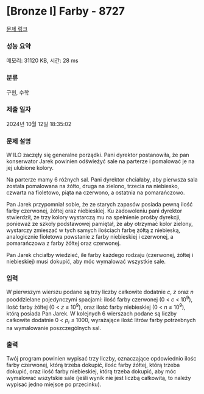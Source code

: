 # [Bronze I] Farby - 8727 

[문제 링크](https://www.acmicpc.net/problem/8727) 

### 성능 요약

메모리: 31120 KB, 시간: 28 ms

### 분류

구현, 수학

### 제출 일자

2024년 10월 12일 18:35:02

### 문제 설명

<p>W ILO zaczęły się generalne porządki. Pani dyrektor postanowiła, że pan konserwator Jarek powinien odświeżyć sale na parterze i pomalować je na jej ulubione kolory.</p>

<p>Na parterze mamy 6 różnych sal. Pani dyrektor chciałaby, aby pierwsza sala została pomalowana na żółto, druga na zielono, trzecia na niebiesko, czwarta na fioletowo, piąta na czerwono, a ostatnia na pomarańczowo.</p>

<p>Pan Jarek przypomniał sobie, że ze starych zapasów posiada pewną ilość farby czerwonej, żółtej oraz niebieskiej. Ku zadowoleniu pani dyrektor stwierdził, że trzy kolory wystarczą mu na spełnienie prośby dyrekcji, ponieważ ze szkoły podstawowej pamiętał, że aby otrzymać kolor zielony, wystarczy zmieszać w tych samych ilościach farbę żółtą z niebieską, analogicznie fioletowa powstanie z farby niebieskiej i czerwonej, a pomarańczowa z farby żółtej oraz czerwonej.</p>

<p>Pan Jarek chciałby wiedzieć, ile farby każdego rodzaju (czerwonej, żółtej i niebieskiej) musi dokupić, aby móc wymalować wszystkie sale.</p>

### 입력 

 <p>W pierwszym wierszu podane są trzy liczby całkowite dodatnie <em>c</em>, <em>z</em> oraz <em>n</em> pooddzielane pojedynczymi spacjami: ilość farby czerwonej (0 < <em>c</em> < 10<sup>9</sup>), ilość farby żółtej (0 < <em>z</em> ≤ 10<sup>9</sup>), oraz ilość farby niebieskiej (0 < <em>n</em> ≤ 10<sup>9</sup>), którą posiada Pan Jarek. W kolejnych 6 wierszach podane są liczby całkowite dodatnie 0 < <em>p<sub>i</sub></em> ≤ 1000, wyrażające ilość litrów farby potrzebnych na wymalowanie poszczególnych sal.</p>

### 출력 

 <p>Twój program powinien wypisać trzy liczby, oznaczające opdowiednio ilośc farby czerwonej, którą trzeba dokupić, ilośc farby żółtej, którą trzeba dokupić, oraz ilość farby niebieskiej, którą trzeba dokupić, aby móc wymalować wszytskie sale (jeśli wynik nie jest liczbą całkowitą, to należy wypisać jedno miejsce po przecinku).</p>


